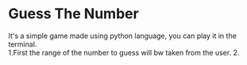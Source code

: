 <h1>Guess The Number </h1>
<p1>It's a simple game made using python language, you can play it in the terminal.</p1><br>
<p2>  1.First the range of the number to guess will bw taken from the user.
      2.
